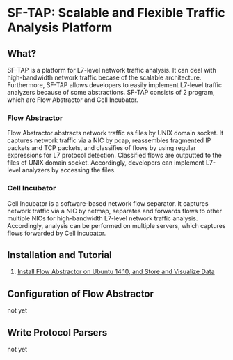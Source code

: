 # SF-TAP: Scalable and Flexible Traffic Analysis Platform

## What?

SF-TAP is a platform for L7-level network traffic analysis.
It can deal with high-bandwidth network traffic becase of the scalable
architecture.
Furthermore, SF-TAP allows developers to easily implement
L7-level traffic analyzers because of some abstractions.
SF-TAP consists of 2 program, which are Flow Abstractor and Cell Incubator.

### Flow Abstractor

Flow Abstractor abstracts network traffic as files by UNIX domain socket.
It captures network traffic via a NIC by pcap,
reassembles fragmented IP packets and TCP packets,
and classifies of flows by using regular expressions for L7 protocol detection.
Classified flows are outputted to the files of UNIX domain socket.
Accordingly, developers can implement L7-level analyzers by accessing the files.

### Cell Incubator

Cell Incubator is a software-based network flow separator.
It captures network traffic via a NIC by netmap, separates and forwards flows to
other multiple NICs for high-bandwidth L7-level network traffic analysis.
Accordingly, analysis can be performed on multiple servers,
which captures flows forwarded by Cell incubator.

## Installation and Tutorial

1. [Install Flow Abstractor on Ubuntu 14.10, and Store and Visualize Data](https://github.com/SF-TAP/documents/blob/master/tutorial_fabs_ubuntu1410.md)

## Configuration of Flow Abstractor

not yet

## Write Protocol Parsers

not yet
